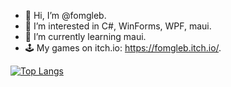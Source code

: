 - 👋 Hi, I’m @fomgleb.
- 👀 I’m interested in C#, WinForms, WPF, maui.
- 🌱 I’m currently learning maui.
- 🕹️ My games on itch.io: https://fomgleb.itch.io/.

[![Top Langs](https://github-readme-stats.vercel.app/api/top-langs/?username=fomgleb&layout=compact&theme=radical&hide=ShaderLab,CMake,HLSL,Objective-C)](https://github.com/anuraghazra/github-readme-stats)
